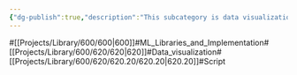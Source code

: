 ```yaml
---
{"dg-publish":true,"description":"This subcategory is data visualization by script. shell or python etc anymethod is used for check status or matric.","permalink":"/projects/library/600/620/620-20/620-20/","dgPassFrontmatter":true,"noteIcon":"0","created":"2024-04-19T20:05:53.665+09:00","updated":"2024-06-20T03:14:04.731+09:00"}
---
```


#[[Projects/Library/600/600\|600]]#ML_Libraries_and_Implementation#[[Projects/Library/600/620/620\|620]]#Data_visualization#[[Projects/Library/600/620/620.20/620.20\|620.20]]#Script